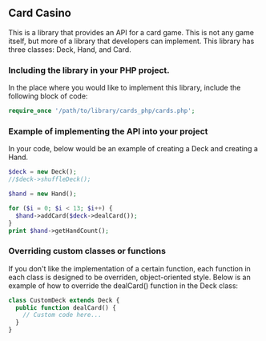 ## Card Casino

This is a library that provides an API for a card game. This is not
any game itself, but more of a library that developers can implement.
This library has three classes: Deck, Hand, and Card.

### Including the library in your PHP project.

In the place where you would like to implement this library, include the
following block of code:

```php
require_once '/path/to/library/cards_php/cards.php';
```

### Example of implementing the API into your project

In your code, below would be an example of creating a Deck and creating a
Hand.

```php
$deck = new Deck();
//$deck->shuffleDeck();

$hand = new Hand();

for ($i = 0; $i < 13; $i++) {
  $hand->addCard($deck->dealCard());
}
print $hand->getHandCount();
```

### Overriding custom classes or functions

If you don't like the implementation of a certain function,
each function in each class is designed to be overriden,
object-oriented style. Below is an example of how to override
the dealCard() function in the Deck class:

```php
class CustomDeck extends Deck {
  public function dealCard() {
  	// Custom code here...
  }
}
```
